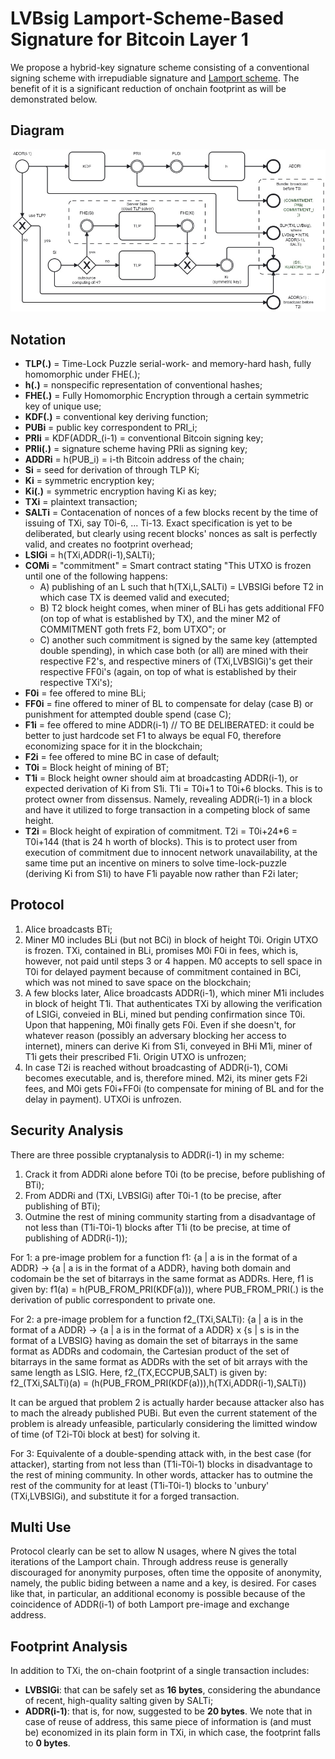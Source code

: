# LVBsig Lamport-Scheme-Based Signature for Bitcoin Layer 1

We propose a hybrid-key signature scheme consisting of a conventional signing scheme with irrepudiable signature and [Lamport scheme](https://en.wikipedia.org/wiki/S/KEY). The benefit of it is a significant reduction of onchain footprint as will be demonstrated below.

## Diagram

![Diagram representing derivation_of_one_LVBsig_chain_cycle](keys_diagram.jpg)

## Notation

* **TLP(.)** = Time-Lock Puzzle serial-work- and memory-hard hash, fully homomorphic under FHE(.);
* **h(.)** = nonspecific representation of conventional hashes;
* **FHE(.)** = Fully Homomorphic Encryption through a certain symmetric key of unique use;
* **KDF(.)** = conventional key deriving function;
* **PUBi** = public key correspondent to PRI_i;
* **PRIi** = KDF(ADDR_(i-1) = conventional Bitcoin signing key;
* **PRIi(.)** = signature scheme having PRIi as signing key;
* **ADDRi** = h(PUB_i) = i-th Bitcoin address of the chain;
* **Si** = seed for derivation of through TLP Ki;
* **Ki** = symmetric encryption key;
* **Ki(.)** = symmetric encryption having Ki as key;
* **TXi** = plaintext transaction;
* **SALTi** = Contacenation of nonces of a few blocks recent by the time of issuing of TXi, say T0i-6, ... Ti-13. Exact specification is yet to be deliberated, but clearly using recent blocks' nonces as salt is perfectly valid, and creates no footprint overhead;
* **LSIGi** = h(TXi,ADDR(i-1),SALTi);
* **COMi** = "commitment" = Smart contract stating "This UTXO is frozen until one of the following happens:
  * A) publishing of an L such that h(TXi,L,SALTi) = LVBSIGi before T2 in which case TX is deemed valid and executed;
  * B) T2 block height comes, when miner of BLi has gets additional FF0 (on top of what is established by TX), and the miner M2 of COMMITMENT goth frets F2, bom UTXO"; or
  * C) another such commitment is signed by the same key (attempted double spending), in which case both (or all) are mined with their respective F2's, and respective miners of (TXi,LVBSIGi)'s get their respective FF0i's (again, on top of what is established by their respective TXi's);
* **F0i** = fee offered to mine BLi;
* **FF0i** = fine offered to miner of BL to compensate for delay (case B) or punishment for attempted double spend (case C);
* **F1i** = fee offered to mine ADDR(i-1) // TO BE DELIBERATED: it could be better to just hardcode set F1 to always be equal F0, therefore economizing space for it in the blockchain;
* **F2i** = fee offered to mine BC in case of default;
* **T0i** = Block height of mining of BT;
* **T1i** = Block height owner should aim at broadcasting ADDR(i-1), or expected derivation of Ki from S1i. T1i = T0i+1 to T0i+6 blocks. This is to protect owner from dissensus. Namely, revealing ADDR(i-1) in a block and have it utilized to forge transaction in a competing block of same height.
* **T2i** = Block height of expiration of commitment. T2i = T0i+24*6 = T0i+144 (that is 24 h worth of blocks). This is to protect user from execution of commitment due to innocent network unavailability, at the same time put an incentive on miners to solve time-lock-puzzle (deriving Ki from S1i) to have F1i payable now rather than F2i later;

## Protocol

1. Alice broadcasts BTi;
2. Miner M0 includes BLi (but not BCi) in block of height T0i. Origin UTXO is frozen. TXi, contained in BLi, promises M0i F0i in fees, which is, however, not paid until steps 3 or 4 happen. M0 accepts to sell space in T0i for delayed payment because of commitment contained in BCi, which was not mined to save space on the blockchain;
3. A few blocks later, Alice broadcasts ADDR(i-1), which miner M1i includes in block of height T1i. That authenticates TXi by allowing the verification of LSIGi, conveied in BLi, mined but pending confirmation since T0i. Upon that happening, M0i finally gets F0i. Even if she doesn't, for whatever reason (possibly an adversary blocking her access to internet), miners can derive Ki from S1i, conveyed in BHi
M1i, miner of T1i gets their prescribed F1i. Origin UTXO is unfrozen;
4. In case T2i is reached without broadcasting of ADDR(i-1), COMi becomes executable, and is, therefore mined. M2i, its miner gets F2i fees, and
M0i gets F0i+FF0i (to compensate for mining of BL and for the delay in payment). UTXOi is unfrozen.

## Security Analysis

There are three possible cryptanalysis to ADDR(i-1) in my scheme:

1.  Crack it from ADDRi alone before T0i (to be precise, before publishing of BTi);
2.  From ADDRi and (TXi, LVBSIGi) after T0i-1 (to be precise, after publishing of BTi);
3.  Outmine the rest of mining community starting from a disadvantage of not less than (T1i-T0i-1) blocks after T1i (to be precise, at time of publishing of ADDR(i-1));

For 1: a pre-image problem for a function
f1: {a | a is in the format of a ADDR} -> {a | a is in the format of a ADDR}, 
having both domain and codomain be the set of bitarrays in the same format as ADDRs. Here, f1 is given by:
f1(a) = h(PUB_FROM_PRI(KDF(a))), where PUB_FROM_PRI(.) is the derivation of public correspondent to private one.

For 2: a pre-image problem for a function
f2_(TXi,SALTi): {a | a is in the format of a ADDR} -> {a | a is in the format of a ADDR} x {s | s is in the format of a LVBSIG}
having as domain the set of bitarrays in the same format as ADDRs and codomain, the Cartesian product of the set of bitarrays in the same format as ADDRs with the set of bit arrays with the same length as LSIG. Here, f2_(TX,ECCPUB,SALT) is given by:
f2_(TXi,SALTi)(a) = (h(PUB_FROM_PRI(KDF(a))),h(TXi,ADDR(i-1),SALTi))

It can be argued that problem 2 is actually harder because attacker also has to mach the already published PUBi. But even the current statement of the problem is already unfeasible, particularly considering the limitted window of time (of T2i-T0i block at best) for solving it.

For 3: Equivalente of a double-spending attack with, in the best case (for attacker), starting from not less than (T1i-T0i-1) blocks in disadvantage to the rest of mining community. In other words, attacker has to outmine the rest of the community for at least (T1i-T0i-1) blocks to 'unbury' (TXi,LVBSIGi), and substitute it for a forged transaction.

## Multi Use

Protocol clearly can be set to allow N usages, where N gives the total iterations of the Lamport chain. Through address reuse is generally discouraged for anonymity purposes, often time the opposite of anonymity, namely, the public biding between a name and a key, is desired. For cases like that, in particular, an additional economy is possible because of the coincidence of ADDR(i-1) of both Lamport pre-image and exchange address.

## Footprint Analysis

In addition to TXi, the on-chain footprint of a single transaction includes:

* **LVBSIGi**: that can be safely set as **16 bytes**, considering the abundance of recent, high-quality salting given by SALTi;
* **ADDR(i-1)**: that is, for now, suggested to be **20 bytes**. We note that in case of reuse of address, this same piece of information is (and must be) economized in its plain form in TXi, in which case, the footprint falls to **0 bytes**.
